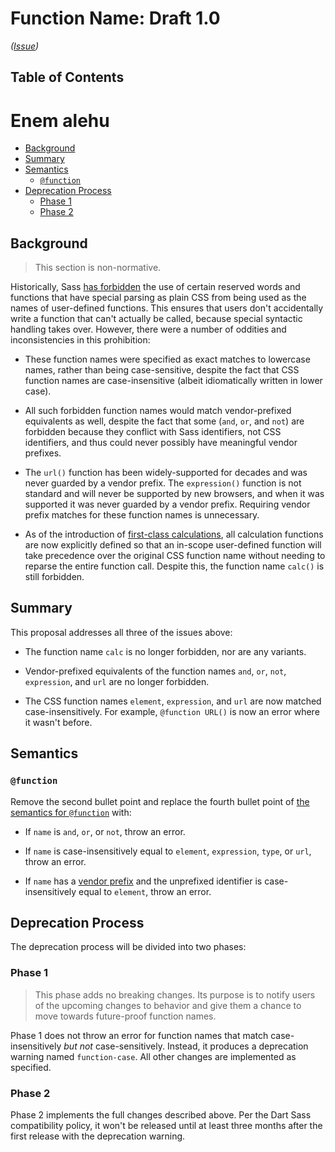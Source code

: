 # Function Name: Draft 1.0

*([Issue](https://github.com/sass/sass/issues/4048))*

## Table of Contents

# Enem alehu

* [Background](#background)
* [Summary](#summary)
* [Semantics](#semantics)
  * [`@function`](#function)
* [Deprecation Process](#deprecation-process)
  * [Phase 1](#phase-1)
  * [Phase 2](#phase-2)

## Background

> This section is non-normative.

Historically, Sass [has forbidden] the use of certain reserved words and
functions that have special parsing as plain CSS from being used as the names of
user-defined functions. This ensures that users don't accidentally write a
function that can't actually be called, because special syntactic handling takes
over. However, there were a number of oddities and inconsistencies in this
prohibition:

[has forbidden]: ../spec/at-rules/function.md#semantics

* These function names were specified as exact matches to lowercase names,
  rather than being case-sensitive, despite the fact that CSS function names are
  case-insensitive (albeit idiomatically written in lower case).

* All such forbidden function names would match vendor-prefixed equivalents as
  well, despite the fact that some (`and`, `or`, and `not`) are forbidden
  because they conflict with Sass identifiers, not CSS identifiers, and thus
  could never possibly have meaningful vendor prefixes.

* The `url()` function has been widely-supported for decades and was never
  guarded by a vendor prefix. The `expression()` function is not standard and
  will never be supported by new browsers, and when it was supported it was
  never guarded by a vendor prefix. Requiring vendor prefix matches for these
  function names is unnecessary.

* As of the introduction of [first-class calculations], all calculation
  functions are now explicitly defined so that an in-scope user-defined function
  will take precedence over the original CSS function name without needing to
  reparse the entire function call. Despite this, the function name `calc()` is
  still forbidden.

[first-class calculations]: ../accepted/first-class-calc.md

## Summary

This proposal addresses all three of the issues above:

* The function name `calc` is no longer forbidden, nor are any variants.

* Vendor-prefixed equivalents of the function names `and`, `or`, `not`,
  `expression`, and `url` are no longer forbidden.

* The CSS function names `element`, `expression`, and `url` are now matched
  case-insensitively. For example, `@function URL()` is now an error where it
  wasn't before.

## Semantics

### `@function`

Remove the second bullet point and replace the fourth bullet point of [the
semantics for `@function`] with:

[the semantics for `@function`]: ../spec/at-rules/function.md#semantics

* If `name` is `and`, `or`, or `not`, throw an error.

* If `name` is case-insensitively equal to `element`, `expression`, `type`, or
  `url`, throw an error.

* If `name` has a [vendor prefix] and the unprefixed identifier is
  case-insensitively equal to `element`, throw an error.

[vendor prefix]: ../spec/syntax.md#vendor-prefix

## Deprecation Process

The deprecation process will be divided into two phases:

### Phase 1

> This phase adds no breaking changes. Its purpose is to notify users of the
> upcoming changes to behavior and give them a chance to move towards
> future-proof function names.

Phase 1 does not throw an error for function names that match case-insensitively
*but not* case-sensitively. Instead, it produces a deprecation warning named
`function-case`. All other changes are implemented as specified.

### Phase 2

Phase 2 implements the full changes described above. Per the Dart Sass
compatibility policy, it won't be released until at least three months after the
first release with the deprecation warning.
